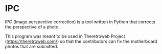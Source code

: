 # IPC
IPC (Image perspective correction) is a tool written in Python that corrects the perspective of a photo.

This program was meant to be used in Theretroweb Project (https://theretroweb.com/) so that the contributors can fix the motherboard photos that are submitted.
